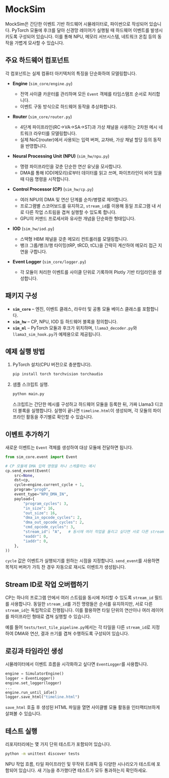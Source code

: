 # MockSim

MockSim은 간단한 이벤트 기반 하드웨어 시뮬레이터로, 파이썬으로 작성되어 있습니다. PyTorch 모듈에 후크를 달아 신경망 레이어가 실행될 때 하드웨어 이벤트를 발생시키도록 구성되어 있습니다. 이를 통해 NPU, 메모리 서브시스템, 네트워크 온칩 등의 동작을 가볍게 모사할 수 있습니다.

## 주요 하드웨어 컴포넌트

각 컴포넌트는 실제 컴퓨터 아키텍처의 특징을 단순화하여 모델링합니다.

- **Engine** (`sim_core/engine.py`)
  - 전역 사이클 카운터를 관리하며 모든 `Event` 객체를 타임스탬프 순서로 처리합니다.
  - 이벤트 구동 방식으로 하드웨어 동작을 추상화합니다.

- **Router** (`sim_core/router.py`)
  - 4단계 파이프라인(RC→VA→SA→ST)과 가상 채널을 사용하는 2차원 메시 네트워크 라우터를 모델링합니다.
  - 실제 NoC(router)에서 사용되는 입력 버퍼, 교차바, 가상 채널 할당 등의 동작을 반영합니다.

- **Neural Processing Unit (NPU)** (`sim_hw/npu.py`)
  - 명령 파이프라인을 갖춘 단순한 연산 유닛을 모사합니다.
  - DMA를 통해 IOD(메모리)로부터 데이터를 읽고 쓰며, 파이프라인이 비어 있을 때 다음 명령을 시작합니다.

- **Control Processor (CP)** (`sim_hw/cp.py`)
  - 여러 NPU의 DMA 및 연산 단계를 순차/병렬로 제어합니다.
  - 프로그램별 스코어보드를 유지하고, `stream_id`를 이용해 동일 프로그램 내 서로 다른 작업 스트림을 겹쳐 실행할 수 있도록 합니다.
  - GPU의 커맨드 프로세서와 유사한 개념을 단순화한 형태입니다.

- **IOD** (`sim_hw/iod.py`)
  - 스택형 HBM 채널을 갖춘 메모리 컨트롤러를 모델링합니다.
  - 뱅크 그룹/뱅크/행 타이밍(tRP, tRCD, tCL)을 간략히 계산하여 메모리 접근 지연을 구합니다.

- **Event Logger** (`sim_core/logger.py`)
  - 각 모듈이 처리한 이벤트를 사이클 단위로 기록하여 Plotly 기반 타임라인을 생성합니다.

## 패키지 구성

- **`sim_core`** – 엔진, 이벤트 클래스, 라우터 및 공통 모듈 베이스 클래스를 포함합니다.
- **`sim_hw`** – CP, NPU, IOD 등 하드웨어 블록을 정의합니다.
- **`sim_ml`** – PyTorch 모듈과 후크가 위치하며, `llama3_decoder.py`와 `llama3_sim_hook.py`가 예제용으로 제공됩니다.

## 예제 실행 방법

1. PyTorch 설치(CPU 버전으로 충분합니다).
   ```bash
   pip install torch torchvision torchaudio
   ```
2. 샘플 스크립트 실행.
   ```bash
   python main.py
   ```
   스크립트는 간단한 메시를 구성하고 하드웨어 모듈을 등록한 뒤, 가짜 Llama3 디코더 블록을 실행합니다. 실행이 끝나면 `timeline.html`이 생성되며, 각 모듈의 파이프라인 활동을 주기별로 확인할 수 있습니다.

## 이벤트 추가하기

새로운 이벤트는 `Event` 객체를 생성하여 대상 모듈에 전달하면 됩니다.

```python
from sim_core.event import Event

# CP 모듈에 DMA 입력 명령을 하나 스케줄하는 예시
cp.send_event(Event(
    src=None,
    dst=cp,
    cycle=engine.current_cycle + 1,
    program="prog0",
    event_type="NPU_DMA_IN",
    payload={
        "program_cycles": 3,
        "in_size": 16,
        "out_size": 16,
        "dma_in_opcode_cycles": 2,
        "dma_out_opcode_cycles": 2,
        "cmd_opcode_cycles": 3,
        "stream_id": "A",   # 동시에 여러 작업을 돌리고 싶다면 서로 다른 stream_id 사용
        "eaddr": 0,
        "iaddr": 0,
    },
))
```

`cycle` 값은 이벤트가 실행되기를 원하는 시점을 지정합니다. `send_event`를 사용하면 목적지 버퍼가 가득 찬 경우 자동으로 재시도 이벤트가 생성됩니다.

## Stream ID로 작업 오버랩하기

CP는 하나의 프로그램 안에서 여러 스트림을 동시에 처리할 수 있도록 `stream_id` 필드를 사용합니다. 동일한 `stream_id`를 가진 명령들은 순서를 유지하지만, 서로 다른 `stream_id`는 독립적으로 진행됩니다. 이를 활용하면 타일 단위의 연산이나 여러 레이어를 파이프라인 형태로 겹쳐 실행할 수 있습니다.

예를 들어 `tests/test_tile_pipeline.py`에서는 각 타일을 다른 `stream_id`로 지정하여 DMA와 연산, 결과 쓰기를 겹쳐 수행하도록 구성되어 있습니다.

## 로깅과 타임라인 생성

시뮬레이터에서 이벤트 흐름을 시각화하고 싶다면 `EventLogger`를 사용합니다.

```python
engine = SimulatorEngine()
logger = EventLogger()
engine.set_logger(logger)
...
engine.run_until_idle()
logger.save_html("timeline.html")
```

`save_html` 호출 후 생성된 HTML 파일을 열면 사이클별 모듈 활동을 인터랙티브하게 살펴볼 수 있습니다.

## 테스트 실행

리포지터리에는 몇 가지 단위 테스트가 포함되어 있습니다.

```bash
python -m unittest discover tests
```

NPU 작업 흐름, 타일 파이프라인 및 무작위 트래픽 등 다양한 시나리오가 테스트에 포함되어 있습니다. 새 기능을 추가했다면 테스트가 모두 통과하는지 확인하세요.

